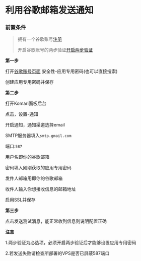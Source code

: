 # 利用谷歌邮箱发送通知
### 前置条件
>拥有一个谷歌账号[注册](https://support.google.com/accounts/answer/27441)
>
>开启谷歌账号的两步验证[开启两步验证](https://support.google.com/accounts/answer/185839)

**第一步**
>
打开[谷歌账号页面](https://myaccount.google.com/)
安全性-应用专用密码(也可以直接搜索)
>
创建应用专用密码并保存
>
**第二步**
>
打开Komari面板后台
>
点击，设置-通知
>
开启通知，通知渠道选择email
>
SMTP服务器填入```smtp.gmail.com```
>
端口:```587```
>
用户名即你的谷歌邮箱
>
密码填入刚刚获取的应用专用密码
>
发件人邮箱用即你的谷歌邮箱
>
收件人输入你想接收信息的邮箱地址
>
启用SSL并保存
>
**第三步**
>
点击发送测试消息，能正常收到信息则说明配置正确
>
**注意**
>
1.两步验证为必选项，必须开启两步验证后才能够设置应用专用密码
>
2.若发送失败请检查所部署的VPS是否已屏蔽587端口



